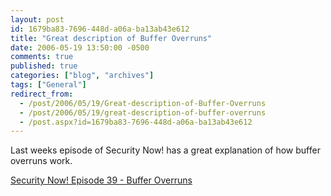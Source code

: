 ```yaml
---
layout: post
id: 1679ba83-7696-448d-a06a-ba13ab43e612
title: "Great description of Buffer Overruns"
date: 2006-05-19 13:50:00 -0500
comments: true
published: true
categories: ["blog", "archives"]
tags: ["General"]
redirect_from: 
  - /post/2006/05/19/Great-description-of-Buffer-Overruns
  - /post/2006/05/19/great-description-of-buffer-overruns
  - /post.aspx?id=1679ba83-7696-448d-a06a-ba13ab43e612
---
```

<!-- more -->
<P>Last weeks episode of Security Now! has a great explanation of how buffer overruns work.</P>
<P><A href="http://www.grc.com/sn/SN-039.htm">Security Now! Episode 39 - Buffer Overruns</A></P>
